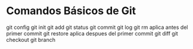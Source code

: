# Comandos Básicos de Git

git config
git init
git add
git status
git commit
git log
git rm   aplica antes del primer commit
git restore    aplica despues del primer commit
git diff
git checkout
git branch